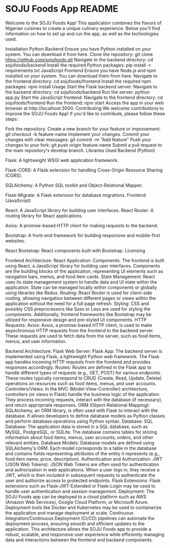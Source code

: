 # SOJU Foods App README
Welcome to the SOJU Foods App! This application combines the flavors of Nigerian cuisines to create a unique culinary experience. Below you'll find information on how to set up and run the app, as well as the technologies used.

Installation
Python Backend
Ensure you have Python installed on your system. You can download it from here.
Clone the repository: git clone https://github.com/sojufoods.git
Navigate to the backend directory: cd sojufoods/backend
Install the required Python packages: pip install -r requirements.txt
JavaScript Frontend
Ensure you have Node.js and npm installed on your system. You can download them from here.
Navigate to the frontend directory: cd sojufoods/frontend
Install the required npm packages: npm install
Usage
Start the Flask backend server:
Navigate to the backend directory: cd sojufoods/backend
Run the server: python app.py
Start the JavaScript frontend:
Navigate to the frontend directory: cd sojufoods/frontend
Run the frontend: npm start
Access the app in your web browser at http://localhost:3000.
Contributing
We welcome contributions to improve the SOJU Foods App! If you'd like to contribute, please follow these steps:

Fork the repository.
Create a new branch for your feature or improvement: git checkout -b feature-name
Implement your changes.
Commit your changes with clear messages: git commit -m "Add feature"
Push your changes to your fork: git push origin feature-name
Submit a pull request to the main repository's develop branch.
Libraries Used
Backend (Python)

Flask: A lightweight WSGI web application framework.

Flask-CORS: A Flask extension for handling Cross-Origin Resource Sharing (CORS).

SQLAlchemy: A Python SQL toolkit and Object-Relational Mapper.

Flask-Migrate: A Flask extension for database migrations.
Frontend (JavaScript)

React: A JavaScript library for building user interfaces.
React Router: A routing library for React applications.

Axios: A promise-based HTTP client for making requests to the backend.

Bootstrap: A front-end framework for building responsive and mobile-first websites.

React Bootstrap: React components built with Bootstrap.
Licensing

Frontend Architecture:
React Application:
Components: The frontend is built using React, a JavaScript library for building user interfaces. Components are the building blocks of the application, representing UI elements such as navigation bars, menus, and food item cards.
State Management: React uses its state management system to handle data and UI state within the application. State can be managed locally within components or globally using libraries like Redux.
Routing: React Router is used for client-side routing, allowing navigation between different pages or views within the application without the need for a full page refresh.
Styling: CSS and possibly CSS preprocessors like Sass or Less are used for styling the components. Additionally, frontend frameworks like Bootstrap may be utilized for responsive design and pre-styled UI components.
HTTP Requests:
Axios: Axios, a promise-based HTTP client, is used to make asynchronous HTTP requests from the frontend to the backend server. These requests are used to fetch data from the server, such as food items, menus, and user information.

Backend Architecture:
Flask Web Server:
Flask App: The backend server is implemented using Flask, a lightweight Python web framework. The Flask app handles incoming HTTP requests from the frontend and provides responses accordingly.
Routes: Routes are defined in the Flask app to handle different types of requests (e.g., GET, POST) for various endpoints. These routes typically correspond to CRUD (Create, Read, Update, Delete) operations on resources such as food items, menus, and user accounts.
Controllers/Views: In the MVC (Model-View-Controller) architecture, controllers (or views in Flask) handle the business logic of the application. They process incoming requests, interact with the database (if necessary), and return appropriate responses.
ORM (Object-Relational Mapping): SQLAlchemy, an ORM library, is often used with Flask to interact with the database. It allows developers to define database models as Python classes and perform database operations using Python syntax.
Database:
SQL Database: The application data is stored in a SQL database, such as MySQL, PostgreSQL, or SQLite. The database contains tables for storing information about food items, menus, user accounts, orders, and other relevant entities.
Database Models: Database models are defined using SQLAlchemy's ORM. Each model corresponds to a table in the database and contains fields representing attributes of the entity it represents (e.g., food item name, price, description).
Authentication and Authorization:
JWT (JSON Web Tokens): JSON Web Tokens are often used for authentication and authorization in web applications. When a user logs in, they receive a JWT, which is then included in subsequent requests to authenticate the user and authorize access to protected endpoints.
Flask Extensions: Flask extensions such as Flask-JWT-Extended or Flask-Login may be used to handle user authentication and session management.
Deployment:
The SOJU Foods app can be deployed to a cloud platform such as AWS (Amazon Web Services), Google Cloud Platform, or Microsoft Azure.
Deployment tools like Docker and Kubernetes may be used to containerize the application and manage deployment at scale.
Continuous Integration/Continuous Deployment (CI/CD) pipelines can automate the deployment process, ensuring smooth and efficient updates to the application.
This architecture allows the SOJU Foods app to provide a robust, scalable, and responsive user experience while efficiently managing data and interactions between the frontend and backend components.






